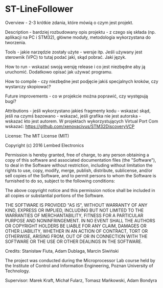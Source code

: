 # ST-LineFollower

  Overview - 2-3 krótkie zdania, które mówią o czym jest projekt.

  Description - bardziej rozbudowany opis projektu - z czego się składa (np. aplikacji
na PC i STM32), główne moduły, metodologia wykorzystana do tworzenia.

  Tools - jakie narzędzie zostały użyte - wersje itp. Jeśli używany jest sterownik
(VPC) to tutaj podać jaki, skąd pobrać. Jaki język.

  How to run - wskazać swoją wersję release i co jest niezbędne aby ją uruchomić.
Dodatkowo opisać jak używać programu.

  How to compile - czy niezbędne jest podjęcie jakiś specjalnych kroków, czy
wystarczy skopiować?

  Future improvements - co w projekcie można poprawić, czy występują bugi?

  Attributions - jeśli wykorzystano jakieś fragmenty kodu - wskazać skąd, jeśli na
czymś bazowano - wskazać, jeśli grafika nie jest autorska - wskazać kto jest
autorem. W projektach wykorzystujących Virtual Port Com wskazać:
https://github.com/xenovacivus/STM32DiscoveryVCP

  License:
The MIT License (MIT)

Copyright (c) 2016 Lembed Electronics

Permission is hereby granted, free of charge, to any person obtaining a copy
of this software and associated documentation files (the "Software"), to deal
in the Software without restriction, including without limitation the rights
to use, copy, modify, merge, publish, distribute, sublicense, and/or sell
copies of the Software, and to permit persons to whom the Software is
furnished to do so, subject to the following conditions:

The above copyright notice and this permission notice shall be included in all
copies or substantial portions of the Software.

THE SOFTWARE IS PROVIDED "AS IS", WITHOUT WARRANTY OF ANY KIND, EXPRESS OR
IMPLIED, INCLUDING BUT NOT LIMITED TO THE WARRANTIES OF MERCHANTABILITY,
FITNESS FOR A PARTICULAR PURPOSE AND NONINFRINGEMENT. IN NO EVENT SHALL THE
AUTHORS OR COPYRIGHT HOLDERS BE LIABLE FOR ANY CLAIM, DAMAGES OR OTHER
LIABILITY, WHETHER IN AN ACTION OF CONTRACT, TORT OR OTHERWISE, ARISING FROM,
OUT OF OR IN CONNECTION WITH THE SOFTWARE OR THE USE OR OTHER DEALINGS IN THE
SOFTWARE.

  Credits:
Stanisław Fiuta,
Adam Dublaga,
Marcin Siwiński

The project was conducted during the Microprocessor Lab course held by the
Institute of Control and Information Engineering, Poznan University of Technology.

  Supervisor: 
Marek Kraft,
Michał Fularz,
Tomasz Mańkowski,
Adam Bondyra
